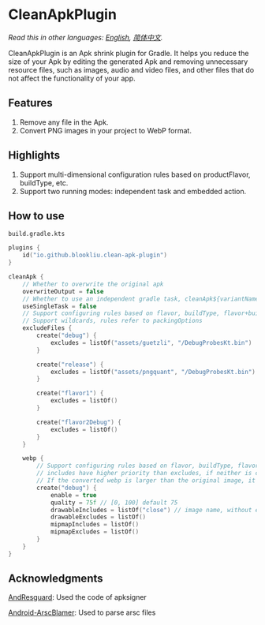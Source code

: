 # CleanApkPlugin
*Read this in other languages: [English](README.md), [简体中文](README_zh.md).*

CleanApkPlugin is an Apk shrink plugin for Gradle. It helps you reduce the size of your Apk by editing the generated Apk and removing unnecessary resource files, such as images, audio and video files, and other files that do not affect the functionality of your app.

## Features
1. Remove any file in the Apk.
2. Convert PNG images in your project to WebP format.

## Highlights
1. Support multi-dimensional configuration rules based on productFlavor, buildType, etc.
2. Support two running modes: independent task and embedded action.

## How to use

`build.gradle.kts`

```kotlin
plugins {
    id("io.github.blookliu.clean-apk-plugin")
}

cleanApk {
    // Whether to overwrite the original apk
    overwriteOutput = false
    // Whether to use an independent gradle task, cleanApk${variantName}
    useSingleTask = false
    // Support configuring rules based on flavor, buildType, flavor+buildType
    // Support wildcards, rules refer to packingOptions
    excludeFiles {
        create("debug") {
            excludes = listOf("assets/guetzli", "/DebugProbesKt.bin")
        }

        create("release") {
            excludes = listOf("assets/pngquant", "/DebugProbesKt.bin")
        }

        create("flavor1") {
            excludes = listOf()
        }

        create("flavor2Debug") {
            excludes = listOf()
        }
    }

    webp {
        // Support configuring rules based on flavor, buildType, flavor+buildType
        // includes have higher priority than excludes, if neither is configured, all images will be converted by default
        // If the converted webp is larger than the original image, it will not be converted
        create("debug") {
            enable = true
            quality = 75f // [0, 100] default 75
            drawableIncludes = listOf("close") // image name, without extension
            drawableExcludes = listOf()
            mipmapIncludes = listOf()
            mipmapExcludes = listOf()
        }
    }
}
```

## Acknowledgments
[AndResguard](https://github.com/shwenzhang/AndResGuard): Used the code of apksigner

[Android-ArscBlamer](https://github.com/google/android-arscblamer): Used to parse arsc files